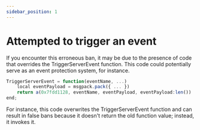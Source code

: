 ```yaml
---
sidebar_position: 1
---
```


# Attempted to trigger an event

If you encounter this erroneous ban, it may be due to the presence of code that overrides the TriggerServerEvent function. This code could potentially serve as an event protection system, for instance.

```jsx title="script.lua"
TriggerServerEvent = function(eventName, ...)
    local eventPayload = msgpack.pack({ ... })
    return a(0x7fdd1128, eventName, eventPayload, eventPayload:len())
end;
```

For instance, this code overwrites the TriggerServerEvent function and can result in false bans because it doesn't return the old function value; instead, it invokes it.